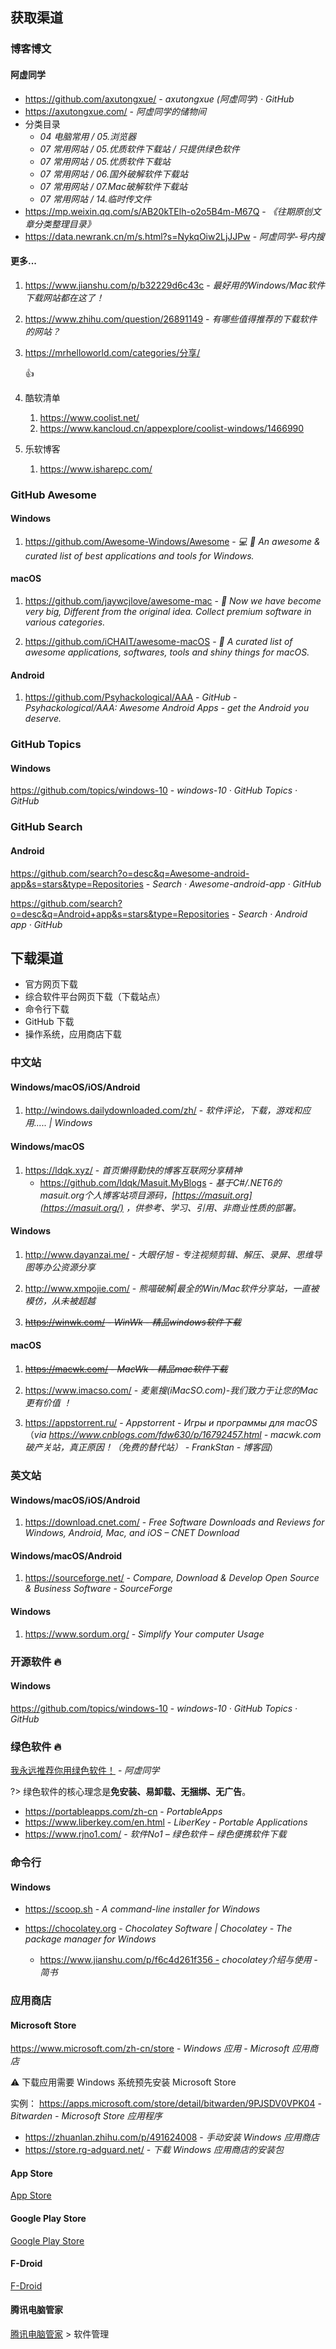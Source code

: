 ## 获取渠道

### 博客博文

#### 阿虚同学

- https://github.com/axutongxue/ - *axutongxue (阿虚同学) · GitHub*
- https://axutongxue.com/ - *阿虚同学的储物间*
- 分类目录
    - _04 电脑常用 / 05.浏览器_
    - _07 常用网站 / 05.优质软件下载站 / 只提供绿色软件_
    - _07 常用网站 / 05.优质软件下载站_
    - _07 常用网站 / 06.国外破解软件下载站_
    - _07 常用网站 / 07.Mac破解软件下载站_
    - _07 常用网站 / 14.临时传文件_
- https://mp.weixin.qq.com/s/AB20kTElh-o2o5B4m-M67Q - *《往期原创文章分类整理目录》*
- https://data.newrank.cn/m/s.html?s=NykqOiw2LjJJPw - *阿虚同学-号内搜*


#### 更多...

1. https://www.jianshu.com/p/b32229d6c43c - *最好用的Windows/Mac软件下载网站都在这了！*

2. https://www.zhihu.com/question/26891149 - *有哪些值得推荐的下载软件的网站？*

3. https://mrhelloworld.com/categories/分享/

    👍

4. 酷软清单
    1. https://www.coolist.net/
    2. https://www.kancloud.cn/appexplore/coolist-windows/1466990

5. 乐软博客
    1. https://www.isharepc.com/
  


### GitHub Awesome

#### Windows

1. https://github.com/Awesome-Windows/Awesome - *💻 🎉 An awesome & curated list of best applications and tools for Windows.*

#### macOS

1. https://github.com/jaywcjlove/awesome-mac - * Now we have become very big, Different from the original idea. Collect premium software in various categories.*

2. https://github.com/iCHAIT/awesome-macOS - * A curated list of awesome applications, softwares, tools and shiny things for macOS.*

#### Android

1. https://github.com/Psyhackological/AAA - *GitHub - Psyhackological/AAA: Awesome Android Apps - get the Android you deserve.*


### GitHub Topics

#### Windows

https://github.com/topics/windows-10 - *windows-10 · GitHub Topics · GitHub*


### GitHub Search

#### Android

https://github.com/search?o=desc&q=Awesome-android-app&s=stars&type=Repositories - *Search · Awesome-android-app · GitHub*

https://github.com/search?o=desc&q=Android+app&s=stars&type=Repositories - *Search · Android app · GitHub*


## 下载渠道

- 官方网页下载
- 综合软件平台网页下载（下载站点）
- 命令行下载
- GitHub 下载
- 操作系统，应用商店下载


### 中文站

#### Windows/macOS/iOS/Android

1. http://windows.dailydownloaded.com/zh/ - *软件评论，下载，游戏和应用..... | Windows*


#### Windows/macOS

1. https://ldqk.xyz/ - *首页懒得勤快的博客互联网分享精神*
    - https://github.com/ldqk/Masuit.MyBlogs - *基于C#/.NET6的 masuit.org个人博客站项目源码，[https://masuit.org](https://masuit.org/) ，供参考、学习、引用、非商业性质的部署。*


#### Windows

1. http://www.dayanzai.me/ - *大眼仔旭 - 专注视频剪辑、解压、录屏、思维导图等办公资源分享*

2. http://www.xmpojie.com/ - *熊喵破解|最全的Win/Mac软件分享站，一直被模仿，从未被超越*

3. ~~https://winwk.com/ - *WinWk - 精品windows软件下载*~~

#### macOS

1. ~~https://macwk.com/ - *MacWk - 精品mac软件下载*~~

2. https://www.imacso.com/ - *麦氪搜(iMacSO.com)-我们致力于让您的Mac更有价值 ！*

3. https://appstorrent.ru/ - *Appstorrent - Игры и программы для macOS* （*via https://www.cnblogs.com/fdw630/p/16792457.html - macwk.com破产关站，真正原因！（免费的替代站） - FrankStan - 博客园*）


### 英文站

#### Windows/macOS/iOS/Android

1. https://download.cnet.com/ - *Free Software Downloads and Reviews for Windows, Android, Mac, and iOS – CNET Download*

#### Windows/macOS/Android

1. https://sourceforge.net/ - *Compare, Download & Develop Open Source & Business Software - SourceForge*

#### Windows

1. https://www.sordum.org/ - *Simplify Your computer Usage*

### 开源软件 🔥

#### Windows

https://github.com/topics/windows-10 - *windows-10 · GitHub Topics · GitHub*

### 绿色软件 🔥

[我永远推荐你用绿色软件！](https://mp.weixin.qq.com/s?__biz=MzA5NjEwNjE0OQ==&mid=2247486715&idx=1&sn=6b916bf7f59006bdadbb3b6fffdd2f5b&chksm=90b46f31a7c3e6273213d36284ff8a3ce925215584b1428cebc612242b94ad46fe19952d7a38&scene=4&rd2werd=1#wechat_redirect) - *阿虚同学*

?> 绿色软件的核心理念是**免安装、易卸载、无捆绑、无广告**。

- https://portableapps.com/zh-cn - *PortableApps*
- https://www.liberkey.com/en.html - *LiberKey - Portable Applications*
- https://www.rjno1.com/ - *软件No1 – 绿色软件 – 绿色便携软件下载*

### 命令行


#### Windows

- https://scoop.sh - *A command-line installer for Windows*

- https://chocolatey.org - *Chocolatey Software | Chocolatey - The package manager for Windows*
    - https://www.jianshu.com/p/f6c4d261f356 - *chocolatey介绍与使用 - 简书*


### 应用商店

#### Microsoft Store

https://www.microsoft.com/zh-cn/store - *Windows 应用 - Microsoft 应用商店*

<div class="flash mt-3 flash-warn">
  ⚠️ 下载应用需要 Windows 系统预先安装 Microsoft Store
</div>

实例：   https://apps.microsoft.com/store/detail/bitwarden/9PJSDV0VPK04 - *Bitwarden - Microsoft Store 应用程序*
- https://zhuanlan.zhihu.com/p/491624008 - *手动安装 Windows 应用商店*
- https://store.rg-adguard.net/ - *下载 Windows 应用商店的安装包*


#### App Store

[App Store](/os/mobile/#app-store)



#### Google Play Store

[Google Play Store](/os/mobile/#google-play-store)



#### F-Droid

[F-Droid](/os/mobile/#f-droid)


#### 腾讯电脑管家

[腾讯电脑管家](https://guanjia.qq.com/) > 软件管理
